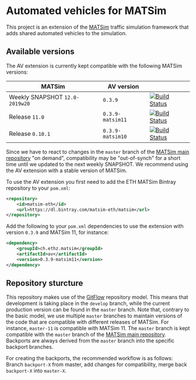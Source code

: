 # Automated vehicles for MATSim

This project is an extension of the [MATSim](https://github.com/matsim-org/matsim) traffic simulation framework that adds shared automated vehicles to the simulation.

## Available versions

The AV extension is currently kept compatible with the following MATSim versions:

|MATSim              |AV version      |               |
|--------------------|-----------------|---------------|
| Weekly SNAPSHOT `12.0-2019w20`            | `0.3.9`           | [![Build Status](https://travis-ci.org/matsim-eth/av.svg?branch=master)](https://travis-ci.org/matsim-eth/av) |
| Release `11.0`       | `0.3.9-matsim11`  | [![Build Status](https://travis-ci.org/matsim-eth/av.svg?branch=master-11)](https://travis-ci.org/matsim-eth/av) |
| Release `0.10.1`     | `0.3.9-matsim10`  | [![Build Status](https://travis-ci.org/matsim-eth/av.svg?branch=master-10)](https://travis-ci.org/matsim-eth/av) |

Since we have to react to changes in the `master` branch of the [MATSim main repository](https://github.com/matsim-org/matsim) "on demand", compatibility may be "out-of-synch" for a short time until we updated to the next weekly SNAPSHOT. We recommend using the AV extension with a stable version of MATSim.

To use the AV extension you first need to add the ETH MATSim Bintray repository to your `pom.xml`:

```xml
<repository>
    <id>matsim-eth</id>
    <url>https://dl.bintray.com/matsim-eth/matsim</url>
</repository>
```

Add the following to your `pom.xml` dependencies to use the extension with version `0.3.9` and MATSim 11, for instance:

```xml
<dependency>
    <groupId>ch.ethz.matsim</groupId>
    <artifactId>av</artifactId>
    <version>0.3.9-matsim11</version>
</dependency>
```

## Repository sturcture

This repository makes use of the [GitFlow](https://nvie.com/posts/a-successful-git-branching-model/) repository model. This means that development is taking place in the `develop` branch, while the current production version can be found in the `master` branch. Note that, contrary to the basic model, we use multiple `master` branches to maintain versions of the code that are compatible with different releases of MATSim. For instance, `master-11` is compatible with MATSim 11. The `master` branch is kept compatible with the `master` branch of the [MATSim main repository](https://github.com/matsim-org/matsim). Backports are always derived from the `master` branch into the specific backport branches.

For creating the backports, the recommended workflow is as follows: Branch `backport-X` from master, add changes for compatibility, merge back `backport-X` into `master-X`. 

